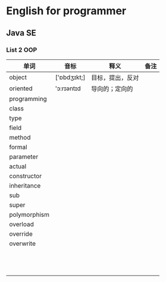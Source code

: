 # English for programmer
## Java SE 
### List 2 OOP

|单词|音标|释义|备注|
|---|---|---|---|
|object|['ɒbdʒɪkt;]|目标，提出，反对||
|oriented|'ɔ:rɪəntɪd|导向的；定向的||
|programming||||
|class||||
|type||||
|field||||
|method||||
|formal||||
|parameter||||
|actual||||
|constructor||||
|inheritance||||
|sub||||
|super||||
|polymorphism||||
|overload||||
|override||||
|overwrite||||
|||||
|||||
|||||
|||||
|||||
|||||
|||||
|||||
|||||
|||||
|||||
|||||

